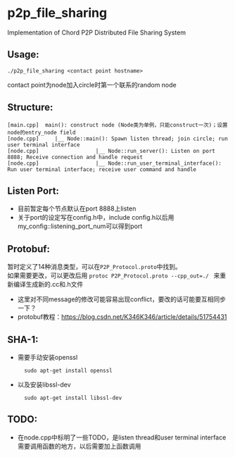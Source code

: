 # p2p_file_sharing
Implementation of Chord P2P Distributed File Sharing System

## Usage:
    ./p2p_file_sharing <contact point hostname>
contact point为node加入circle时第一个联系的random node

## Structure:  
    [main.cpp]  main(): construct node (Node类为单例，只能construct一次)；设置node的entry_node field  
    [node.cpp]     |__ Node::main(): Spawn listen thread; join circle; run user terminal interface  
    [node.cpp]                  |__ Node::run_server(): Listen on port 8888; Receive connection and handle request  
    [node.cpp]                  |__ Node::run_user_terminal_interface(): Run user terminal interface; receive user command and handle  


## Listen Port:
* 目前暂定每个节点默认在port 8888上listen
* 关于port的设定写在config.h中，include config.h以后用my_config::listening_port_num可以得到port

## Protobuf:
暂时定义了14种消息类型，可以在`P2P_Protocol.proto`中找到。  
如果需要更改，可以更改后用  `protoc P2P_Protocol.proto --cpp_out=./ `  来重新编译生成新的.cc和.h文件

* 这里对不同message的修改可能容易出现conflict，要改的话可能要互相同步一下？
* protobuf教程：https://blog.csdn.net/K346K346/article/details/51754431

## SHA-1:
* 需要手动安装openssl  

        sudo apt-get install openssl
* 以及安装libssl-dev  

        sudo apt-get install libssl-dev

## TODO: 
* 在node.cpp中标明了一些TODO，是listen thread和user terminal interface需要调用函数的地方，以后需要加上函数调用
